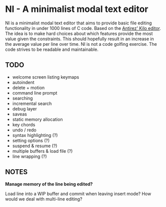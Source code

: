 # NI - A minimalist modal text editor

NI is a minimalist modal text editor that aims to provide basic file editing
functionality in under 1000 lines of C code. Based on the [Antirez' Kilo
editor](http://antirez.com/news/108). The idea is to make hard choices about
which features provide the most value given the constraints. This should
hopefully result in an increase in the average value per line over time. NI is
not a code golfing exercise. The code strives to be readable and maintainable.

## TODO

- welcome screen listing keymaps
- autoindent
- delete + motion
- command line prompt
- searching
- incremental search
- debug layer
- saveas
- static memory allocation
- key chords
- undo / redo
- syntax highlighting (?)
- setting options (?)
- suspend & resume (?)
- multiple buffers & load file (?)
- line wrapping (?)

## NOTES

**Manage memory of the line being edited?**

Load line into a WIP buffer and commit when leaving insert mode?
How would we deal with multi-line editing?
